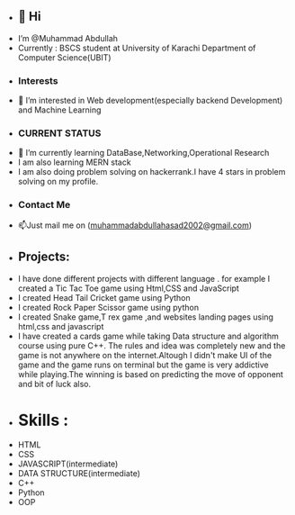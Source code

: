 - <h2>👋 Hi
- I’m @Muhammad Abdullah
- Currently : BSCS student at University of Karachi Department of Computer Science(UBIT)
- <h3> Interests
- 👀 I’m interested in Web development(especially backend Development) and Machine Learning
- <h3> CURRENT STATUS 
- 🌱 I’m currently learning DataBase,Networking,Operational Research
- I am also learning MERN stack 
- I am also doing problem solving on hackerrank.I have 4 stars in problem solving on my profile.
- <h3> Contact Me
- 📫Just mail me on (muhammadabdullahasad2002@gmail.com)
- <h2> Projects:
- I have done different projects with different language . for example I created a Tic Tac Toe game using Html,CSS and JavaScript 
- I created Head Tail Cricket game using Python 
- I created Rock Paper Scissor game using python 
- I created Snake game,T rex game ,and websites landing pages using html,css and javascript
- I have created a cards game while taking Data structure and algorithm course using pure C++.
  The rules and idea was completely new and the game is not anywhere on the internet.Altough
  I didn't make UI of the game and the game runs on terminal but the game is very addictive while
  playing.The winning is based on predicting the move of opponent and bit of luck also.
- <h1> Skills :
-  HTML
-  CSS
-  JAVASCRIPT(intermediate)
-  DATA STRUCTURE(intermediate)
-  C++
-  Python
-  OOP
<!---
AbdullahAsad2002/AbdullahAsad2002 is a ✨ special ✨ repository because its `README.md` (this file) appears on your GitHub profile.
You can click the Preview link to take a look at your changes.
--->
